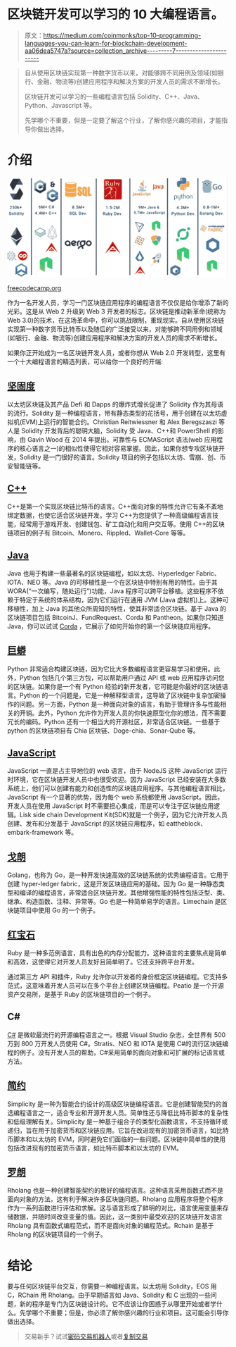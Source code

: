 # 区块链开发可以学习的 10 大编程语言。

> 原文：<https://medium.com/coinmonks/top-10-programming-languages-you-can-learn-for-blockchain-development-aa06dea5747a?source=collection_archive---------7----------------------->

> 自从使用区块链实现第一种数字货币以来，对能够跨不同用例及领域(如银行、金融、物流等)创建应用程序和解决方案的开发人员的需求不断增长。
> 
> 区块链开发可以学习的一些编程语言包括 Solidity、C++、Java、Python、Javascript 等。
> 
> 先学哪个不重要，但是一定要了解这个行业，了解你感兴趣的项目，才能指导你做出选择。

# 介绍

![](img/a61a3b397b77f6d2ae5e443fb1372eaf.png)

[freecodecamp.org](https://cdn-media-1.freecodecamp.org/images/0*NAV5EQqx0pxMr1tb)

作为一名开发人员，学习一门区块链应用程序的编程语言不仅仅是给你增添了新的光彩。这是从 Web 2 升级到 Web 3 开发者的标志。区块链是推动新革命(统称为 Web 3.0)的技术，在这场革命中，你可以挑战限制，重现现实。自从使用区块链实现第一种数字货币比特币以及随后的广泛接受以来，对能够跨不同用例和领域(如银行、金融、物流等)创建应用程序和解决方案的开发人员的需求不断增长。

如果你正开始成为一名区块链开发人员，或者你想从 Web 2.0 开发转型，这里有一个十大编程语言的精选列表，可以给你一个良好的开端:

## [坚固度](https://soliditylang.org/)

以太坊区块链及其产品 Defi 和 Dapps 的爆炸式增长促进了 Solidity 作为其母语的流行。Solidity 是一种编程语言，带有静态类型的花括号，用于创建在以太坊虚拟机(EVM)上运行的智能合约。Christian Reitwiessner 和 Alex Beregszaszi 等人是 Solidity 开发背后的聪明大脑，Solidity 受 Java、C++和 PowerShell 的影响，由 Gavin Wood 在 2014 年提出。可靠性与 ECMAScript 语法(web 应用程序的核心语言之一)的相似性使得它相对容易掌握。因此，如果你想专攻区块链开发，Solidity 是一门很好的语言。Solidity 项目的例子包括以太坊、雪崩、创、币安智能链等。

## [C++](https://cplusplus.com/doc/tutorial/operators/)

C++是第一个实现区块链比特币的语言。C++面向对象的特性允许它有条不紊地绑定数据，也使它适合区块链开发。学习 C++为您提供了一种高级编程语言技能，经常用于游戏开发、创建钱包、矿工自动化和用户交互等。使用 C++的区块链项目的例子有 Bitcoin、Monero、Rippled、Wallet-Core 等等。

## [Java](https://www.java.com/)

Java 也用于构建一些最著名的区块链编程，如以太坊、Hyperledger Fabric、IOTA、NEO 等。Java 的可移植性是一个在区块链中特别有用的特性。由于其 WORA(“一次编写，随处运行”)功能，Java 程序可以跨平台移植。这些程序不依赖于特定于系统的体系结构，因为它们运行在通用 JVM (Java 虚拟机)上。这种可移植性，加上 Java 的其他众所周知的特性，使其非常适合区块链。基于 Java 的区块链项目包括 BitcoinJ、FundRequest、Corda 和 Pantheon。如果你只知道 Java，你可以试试 [Corda](https://www.corda.net/) ，它展示了如何开始你的第一个区块链应用程序。

## [巨蟒](https://www.python.org/)

Python 非常适合构建区块链，因为它比大多数编程语言更容易学习和使用。此外，Python 包括几个第三方包，可以帮助用户通过 API 或 web 应用程序访问您的区块链。如果你是一个有 Python 经验的新开发者，它可能是你最好的区块链语言。Python 的一个问题是，它是一种解释型语言，这导致了区块链中复杂加密操作的问题。另一方面，Python 是一种面向对象的语言，有助于管理许多与性能相关的开销。此外，Python 允许作为开发人员的你快速原型化你的想法，而不需要冗长的编码。Python 还有一个相当大的开源社区，非常适合区块链。一些基于 python 的区块链项目有 Chia 区块链、Doge-chia、Sonar-Qube 等。

## [JavaScript](https://www.javascript.com/)

JavaScript 一直是占主导地位的 web 语言，由于 NodeJS 这种 JavaScript 运行时环境，它在区块链开发人员中也很受欢迎。因为 JavaScript 已经安装在大多数系统上，他们可以创建有能力和创造性的区块链应用程序。与其他编程语言相比，JavaScript 有一个显著的优势，因为每个 web 系统都使用 JavaScript。因此，开发人员在使用 JavaScript 时不需要担心集成，而是可以专注于区块链应用逻辑。Lisk side chain Development Kit(SDK)就是一个例子，因为它允许开发人员创建、发布和分发基于 JavaScript 的区块链应用程序，如 eattheblock、embark-framework 等。

## [戈朗](https://go.dev/)

Golang，也称为 Go，是一种开发快速高效的区块链系统的优秀编程语言。它用于创建 hyper-ledger fabric，这是开发区块链应用的基础。因为 Go 是一种静态类型和编译的编程语言，非常适合区块链开发。其他增强性能的特性包括泛型、类、继承、构造函数、注释、异常等。Go 也是一种简单易学的语言。Limechain 是区块链项目中使用 Go 的一个例子。

## [红宝石](https://www.bing.com/ck/a?!&&p=efee2554f1ab7386JmltdHM9MTY2NDY2ODgwMCZpZ3VpZD0zMGFkMjc1My0wODJhLTY2MjctMGIwYy0zNmQxMDk1NTY3MjEmaW5zaWQ9NTIzMg&ptn=3&hsh=3&fclid=30ad2753-082a-6627-0b0c-36d109556721&psq=ruby+based+crypto+projects&u=a1aHR0cHM6Ly9naXRodWIuY29tL1J1YnlDcnlwdG8&ntb=1)

Ruby 是一种多范例语言，具有出色的内存分配能力。这种语言的主要焦点是简单和高效，这使得它对开发人员友好且简单明了。它还支持跨平台开发。

通过第三方 API 和插件，Ruby 允许你以开发者的身份框定区块链编程。它支持多范式，这意味着开发人员可以在多个平台上创建区块链编程。Peatio 是一个开源资产交易所，是基于 Ruby 的区块链项目的一个例子。

## C#

[C#](https://learn.microsoft.com/en-us/dotnet/csharp/) 是微软最流行的开源编程语言之一。根据 Visual Studio 杂志，全世界有 500 万到 800 万开发人员使用 C#。Stratis、NEO 和 IOTA 是使用 C#的流行区块链编程的例子。没有开发人员的帮助，C#采用简单的面向对象和可扩展的标记语言或方法。

## [简约](https://github.com/ElementsProject/simplicity)

Simplicity 是一种为智能合约设计的高级区块链编程语言。它是创建智能契约的首选编程语言之一，适合专业和开源开发人员。简单性还与降低比特币脚本的复杂性和低级理解有关。Simplicity 是一种基于组合子的类型化函数语言，不支持循环或递归，旨在用于加密货币和区块链应用。它旨在改进现有的加密货币语言，如比特币脚本和以太坊的 EVM，同时避免它们面临的一些问题。区块链中简单性的使用包括改进现有的加密货币语言，如比特币脚本和以太坊的 EVM。

## [罗朗](https://rholang.github.io/tutorials/)

Rholang 也是一种创建智能契约的极好的编程语言。这种语言采用函数式而不是面向对象的方法，这有利于解决许多区块链问题。Rholang 应用程序将整个程序作为一系列函数进行评估和求解。这与语言形成了鲜明的对比，语言使用变量来存储数据，并随时间改变变量的值。因此，这一类别中最受欢迎的区块链开发语言 Rholang 具有函数式编程范式，而不是面向对象的编程范式。Rchain 是基于 Rholang 的区块链项目的一个例子。

# 结论

要与任何区块链平台交互，你需要一种编程语言。以太坊用 Solidity，EOS 用 C，RChain 用 Rholang。由于早期语言如 Java、Solidity 和 C 出现的一些问题，新的程序是专门为区块链设计的。它不应该让你困惑于从哪里开始或者学什么。先学哪个不重要；但是，你必须了解你感兴趣的行业和项目。这可能会引导你做出选择。

> 交易新手？试试[密码交易机器人](/coinmonks/crypto-trading-bot-c2ffce8acb2a)或者[复制交易](/coinmonks/top-10-crypto-copy-trading-platforms-for-beginners-d0c37c7d698c)